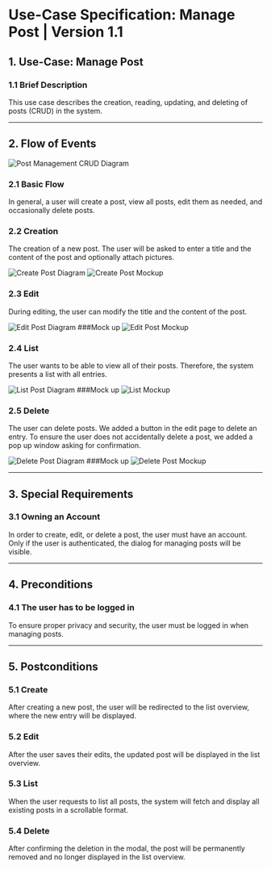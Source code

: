 # Use-Case Specification: Manage Post | Version 1.1

## 1. Use-Case: Manage Post  
### 1.1 Brief Description  
This use case describes the creation, reading, updating, and deleting of posts (CRUD) in the system.

---

## 2. Flow of Events  

![Post Management CRUD Diagram](Assets/Post%20Management%20crud.drawio.png)

### 2.1 Basic Flow  
In general, a user will create a post, view all posts, edit them as needed, and occasionally delete posts.

### 2.2 Creation  
The creation of a new post. The user will be asked to enter a title and the content of the post and optionally attach pictures.

![Create Post Diagram](Assets/Create%20post%20drawio.drawio.png)
![Create Post Mockup](Assets/Create.png)


### 2.3 Edit  
During editing, the user can modify the title and the content of the post.

![Edit Post Diagram](Assets/Edit%20post%20drawio.drawio.png)
###Mock up
![Edit Post Mockup](Assets/Edit.png)


### 2.4 List  
The user wants to be able to view all of their posts. Therefore, the system presents a list with all entries.

![List Post Diagram](Assets/List%20.drawio.png)
###Mock up
![List Mockup](Assets/List.png)


### 2.5 Delete  
The user can delete posts. We added a button in the edit page to delete an entry. To ensure the user does not accidentally delete a post, we added a pop up window asking for confirmation.

![Delete Post Diagram](Assets/Delete%20post%20.drawio.png)
###Mock up
![Delete Post Mockup](Assets/Delete.png)


---

## 3. Special Requirements

### 3.1 Owning an Account  
In order to create, edit, or delete a post, the user must have an account. Only if the user is authenticated, the dialog for managing posts will be visible.

---

## 4. Preconditions

### 4.1 The user has to be logged in  
To ensure proper privacy and security, the user must be logged in when managing posts.

---

## 5. Postconditions

### 5.1 Create  
After creating a new post, the user will be redirected to the list overview, where the new entry will be displayed.

### 5.2 Edit  
After the user saves their edits, the updated post will be displayed in the list overview.

### 5.3 List  
When the user requests to list all posts, the system will fetch and display all existing posts in a scrollable format.

### 5.4 Delete  
After confirming the deletion in the modal, the post will be permanently removed and no longer displayed in the list overview.
